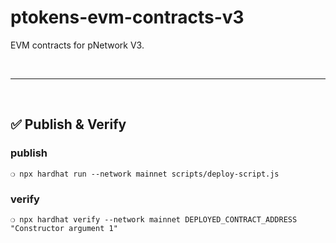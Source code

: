 # ptokens-evm-contracts-v3

EVM contracts for pNetwork V3.

&nbsp;

---

&nbsp;

## :white_check_mark: Publish & Verify

### publish

```
❍ npx hardhat run --network mainnet scripts/deploy-script.js
```

### verify

```
❍ npx hardhat verify --network mainnet DEPLOYED_CONTRACT_ADDRESS "Constructor argument 1"
```
